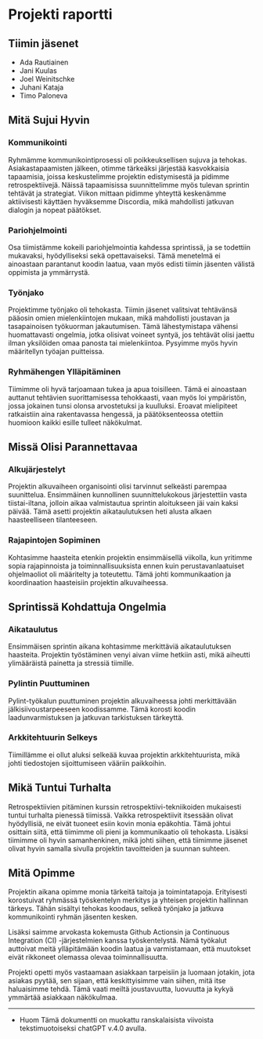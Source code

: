 # Projekti raportti

## Tiimin jäsenet
- Ada Rautiainen 
- Jani Kuulas
- Joel Weinitschke
- Juhani Kataja
- Timo Paloneva

## Mitä Sujui Hyvin
### Kommunikointi
Ryhmämme kommunikointiprosessi oli poikkeuksellisen sujuva ja tehokas. Asiakastapaamisten jälkeen, otimme tärkeäksi järjestää kasvokkaisia tapaamisia, joissa keskustelimme projektin edistymisestä ja pidimme retrospektiivejä. Näissä tapaamisissa suunnittelimme myös tulevan sprintin tehtävät ja strategiat. Viikon mittaan pidimme yhteyttä keskenämme aktiivisesti käyttäen hyväksemme Discordia, mikä mahdollisti jatkuvan dialogin ja nopeat päätökset.

### Pariohjelmointi
Osa tiimistämme kokeili pariohjelmointia kahdessa sprintissä, ja se todettiin mukavaksi, hyödylliseksi sekä opettavaiseksi. Tämä menetelmä ei ainoastaan parantanut koodin laatua, vaan myös edisti tiimin jäsenten välistä oppimista ja ymmärrystä.

### Työnjako
Projektimme työnjako oli tehokasta. Tiimin jäsenet valitsivat tehtävänsä pääosin omien mielenkiintojen mukaan, mikä mahdollisti joustavan ja tasapainoisen työkuorman jakautumisen. Tämä lähestymistapa vähensi huomattavasti ongelmia, jotka olisivat voineet syntyä, jos tehtävät olisi jaettu ilman yksilöiden omaa panosta tai mielenkiintoa. Pysyimme myös hyvin määritellyn työajan puitteissa.

### Ryhmähengen Ylläpitäminen
Tiimimme oli hyvä tarjoamaan tukea ja apua toisilleen. Tämä ei ainoastaan auttanut tehtävien suorittamisessa tehokkaasti, vaan myös loi ympäristön, jossa jokainen tunsi olonsa arvostetuksi ja kuulluksi. Eroavat mielipiteet ratkaistiin aina rakentavassa hengessä, ja päätöksenteossa otettiin huomioon kaikki esille tulleet näkökulmat.

## Missä Olisi Parannettavaa
### Alkujärjestelyt
Projektin alkuvaiheen organisointi olisi tarvinnut selkeästi parempaa suunittelua. Ensimmäinen kunnollinen suunnittelukokous järjestettiin vasta tiistai-iltana, jolloin aikaa valmistautua sprintin aloitukseen jäi vain kaksi päivää. Tämä asetti projektin aikataulutuksen heti alusta alkaen haasteelliseen tilanteeseen.

### Rajapintojen Sopiminen
Kohtasimme haasteita etenkin projektin ensimmäisellä viikolla, kun yritimme sopia rajapinnoista ja toiminnallisuuksista ennen kuin perustavanlaatuiset ohjelmaoliot oli määritelty ja toteutettu. Tämä johti kommunikaation ja koordinaation haasteisiin projektin alkuvaiheessa.

## Sprintissä Kohdattuja Ongelmia
### Aikataulutus
Ensimmäisen sprintin aikana kohtasimme merkittäviä aikataulutuksen haasteita. Projektin työstäminen venyi aivan viime hetkiin asti, mikä aiheutti ylimääräistä painetta ja stressiä tiimille.

### Pylintin Puuttuminen
Pylint-työkalun puuttuminen projektin alkuvaiheessa johti merkittävään jälkisiivoustarpeeseen koodissamme. Tämä korosti koodin laadunvarmistuksen ja jatkuvan tarkistuksen tärkeyttä.

### Arkkitehtuurin Selkeys
Tiimillämme ei ollut aluksi selkeää kuvaa projektin arkkitehtuurista, mikä johti tiedostojen sijoittumiseen vääriin paikkoihin.

## Mikä Tuntui Turhalta
Retrospektiivien pitäminen kurssin retrospektiivi-tekniikoiden mukaisesti tuntui turhalta pienessä tiimissä. Vaikka retrospektiivit itsessään olivat hyödyllisiä, ne eivät tuoneet esiin kovin monia epäkohtia. Tämä johtui osittain siitä, että tiimimme oli pieni ja kommunikaatio oli tehokasta. Lisäksi tiimimme oli hyvin samanhenkinen, mikä johti siihen, että tiimimme jäsenet olivat hyvin samalla sivulla projektin tavoitteiden ja suunnan suhteen.

## Mitä Opimme
Projektin aikana opimme monia tärkeitä taitoja ja toimintatapoja. Erityisesti korostuivat ryhmässä työskentelyn merkitys ja yhteisen projektin hallinnan tärkeys. Tähän sisältyi tehokas koodaus, selkeä työnjako ja jatkuva kommunikointi ryhmän jäsenten kesken.

Lisäksi saimme arvokasta kokemusta Github Actionsin ja Continuous Integration (CI) -järjestelmien kanssa työskentelystä. Nämä työkalut auttoivat meitä ylläpitämään koodin laatua ja varmistamaan, että muutokset eivät rikkoneet olemassa olevaa toiminnallisuutta.

Projekti opetti myös vastaamaan asiakkaan tarpeisiin ja luomaan jotakin, jota asiakas pyytää, sen sijaan, että keskittyisimme vain siihen, mitä itse haluaisimme tehdä. Tämä vaati meiltä joustavuutta, luovuutta ja kykyä ymmärtää asiakkaan näkökulmaa.


---
* Huom Tämä dokumentti on muokattu ranskalaisista viivoista tekstimuotoiseksi chatGPT v.4.0 avulla. 